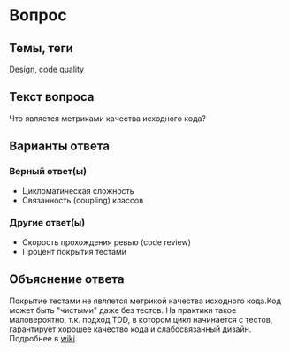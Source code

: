 # Вопрос

## Темы, теги

Design, code quality

## Текст вопроса

Что является метриками качества исходного кода?

## Варианты ответа

### Верный ответ(ы)

* Цикломатическая сложность
* Связанность (coupling) классов

### Другие ответ(ы)

* Скорость прохождения ревью (code review)
* Процент покрытия тестами

## Объяснение ответа

Покрытие тестами не является метрикой качества исходного кода.Код может быть "чистыми" даже без тестов. На практики такое маловероятно, т.к. подход TDD, в котором цикл начинается с тестов, гарантирует хорошее качество кода и слабосвязанный дизайн. Подробнее в [wiki](https://technical-excellence.ru/wiki/CleanCode).
